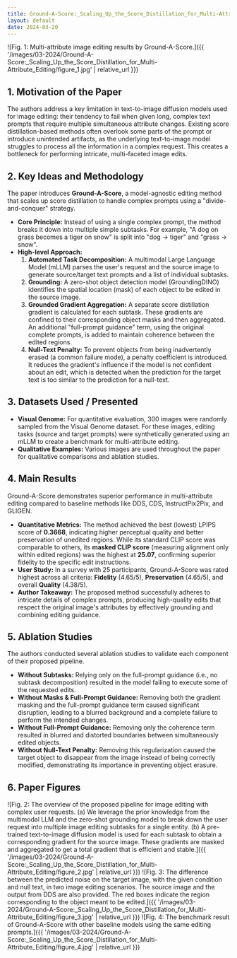 ```yaml
---
title: Ground-A-Score:_Scaling_Up_the_Score_Distillation_for_Multi-Attribute_Editing
layout: default
date: 2024-03-20
---
```

![Fig. 1: Multi-attribute image editing results by Ground-A-Score.]({{ '/images/03-2024/Ground-A-Score:_Scaling_Up_the_Score_Distillation_for_Multi-Attribute_Editing/figure_1.jpg' | relative_url }})
## 1. Motivation of the Paper
The authors address a key limitation in text-to-image diffusion models used for image editing: their tendency to fail when given long, complex text prompts that require multiple simultaneous attribute changes. Existing score distillation-based methods often overlook some parts of the prompt or introduce unintended artifacts, as the underlying text-to-image model struggles to process all the information in a complex request. This creates a bottleneck for performing intricate, multi-faceted image edits.

## 2. Key Ideas and Methodology
The paper introduces **Ground-A-Score**, a model-agnostic editing method that scales up score distillation to handle complex prompts using a "divide-and-conquer" strategy.

-   **Core Principle:** Instead of using a single complex prompt, the method breaks it down into multiple simple subtasks. For example, "A dog on grass becomes a tiger on snow" is split into "dog → tiger" and "grass → snow".
-   **High-level Approach:**
    1.  **Automated Task Decomposition:** A multimodal Large Language Model (mLLM) parses the user's request and the source image to generate source/target text prompts and a list of individual subtasks.
    2.  **Grounding:** A zero-shot object detection model (GroundingDINO) identifies the spatial location (mask) of each object to be edited in the source image.
    3.  **Grounded Gradient Aggregation:** A separate score distillation gradient is calculated for each subtask. These gradients are confined to their corresponding object masks and then aggregated. An additional "full-prompt guidance" term, using the original complete prompts, is added to maintain coherence between the edited regions.
    4.  **Null-Text Penalty:** To prevent objects from being inadvertently erased (a common failure mode), a penalty coefficient is introduced. It reduces the gradient's influence if the model is not confident about an edit, which is detected when the prediction for the target text is too similar to the prediction for a null-text.

## 3. Datasets Used / Presented
-   **Visual Genome:** For quantitative evaluation, 300 images were randomly sampled from the Visual Genome dataset. For these images, editing tasks (source and target prompts) were synthetically generated using an mLLM to create a benchmark for multi-attribute editing.
-   **Qualitative Examples:** Various images are used throughout the paper for qualitative comparisons and ablation studies.

## 4. Main Results
Ground-A-Score demonstrates superior performance in multi-attribute editing compared to baseline methods like DDS, CDS, InstructPix2Pix, and GLIGEN.

-   **Quantitative Metrics:** The method achieved the best (lowest) LPIPS score of **0.3668**, indicating higher perceptual quality and better preservation of unedited regions. While its standard CLIP score was comparable to others, its **masked CLIP score** (measuring alignment only within edited regions) was the highest at **25.07**, confirming superior fidelity to the specific edit instructions.
-   **User Study:** In a survey with 25 participants, Ground-A-Score was rated highest across all criteria: **Fidelity** (4.65/5), **Preservation** (4.65/5), and overall **Quality** (4.38/5).
-   **Author Takeaway:** The proposed method successfully adheres to intricate details of complex prompts, producing high-quality edits that respect the original image's attributes by effectively grounding and combining editing guidance.

## 5. Ablation Studies
The authors conducted several ablation studies to validate each component of their proposed pipeline.

-   **Without Subtasks:** Relying only on the full-prompt guidance (i.e., no subtask decomposition) resulted in the model failing to execute some of the requested edits.
-   **Without Masks & Full-Prompt Guidance:** Removing both the gradient masking and the full-prompt guidance term caused significant disruption, leading to a blurred background and a complete failure to perform the intended changes.
-   **Without Full-Prompt Guidance:** Removing only the coherence term resulted in blurred and distorted boundaries between simultaneously edited objects.
-   **Without Null-Text Penalty:** Removing this regularization caused the target object to disappear from the image instead of being correctly modified, demonstrating its importance in preventing object erasure.

## 6. Paper Figures
![Fig. 2: The overview of the proposed pipeline for image editing with complex user requests. (a) We leverage the prior knowledge from the multimodal LLM and the zero-shot grounding model to break down the user request into multiple image editing subtasks for a single entity. (b) A pre-trained text-to-image diffusion model is used for each subtask to obtain a corresponding gradient for the source image. These gradients are masked and aggregated to get a total gradient that is efficient and stable.]({{ '/images/03-2024/Ground-A-Score:_Scaling_Up_the_Score_Distillation_for_Multi-Attribute_Editing/figure_2.jpg' | relative_url }})
![Fig. 3: The difference between the predicted noise on the target image, with the given condition and null text, in two image editing scenarios. The source image and the output from DDS are also provided. The red boxes indicate the region corresponding to the object meant to be edited.]({{ '/images/03-2024/Ground-A-Score:_Scaling_Up_the_Score_Distillation_for_Multi-Attribute_Editing/figure_3.jpg' | relative_url }})
![Fig. 4: The benchmark result of Ground-A-Score with other baseline models using the same editing prompts.]({{ '/images/03-2024/Ground-A-Score:_Scaling_Up_the_Score_Distillation_for_Multi-Attribute_Editing/figure_4.jpg' | relative_url }})

